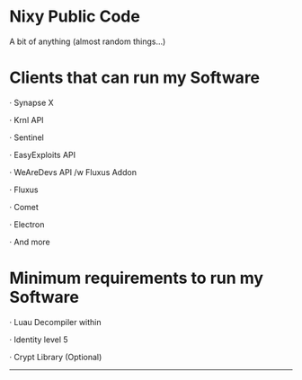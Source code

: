 # Nixy Public Code

A bit of anything (almost random things...)

# Clients that can run my Software

· Synapse X

· Krnl API

· Sentinel

· EasyExploits API

· WeAreDevs API /w Fluxus Addon

· Fluxus

· Comet

· Electron

· And more


# Minimum requirements to run my Software

· Luau Decompiler within

· Identity level 5

· Crypt Library (Optional)

___________________________________
